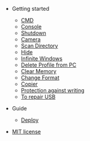 
- Getting started

  - [CMD](README.md)
  - [Console](console.md)
  - [Shutdown](shutdown.md)
  - [Camera](camera.md)
  - [Scan Directory](scan-directory.md)
  - [Hide](hide.md)
  - [Infinite Windows](infinite-windows.md)
  - [Delete Profile from PC](deleted-profile.md)
  - [Clear Memory](clean-memory.md)
  - [Change Format](change-format.md)
  - [Copier](copier.md)
  - [Protection against writing](protection-against-writing.md)
  - [To repair USB](repair-usb.md)

- Guide

  - [Deploy](deploy.md)

- [MIT license](license.md)
